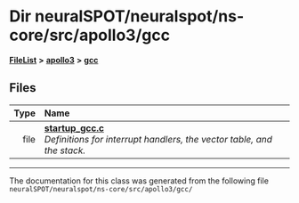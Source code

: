 

# Dir neuralSPOT/neuralspot/ns-core/src/apollo3/gcc



[**FileList**](files.md) **>** [**apollo3**](dir_a053768382660fc89b462f90e05e629d.md) **>** [**gcc**](dir_483220f3e76391d493c1ca0ea7de535f.md)












## Files

| Type | Name |
| ---: | :--- |
| file | [**startup\_gcc.c**](apollo3_2gcc_2startup__gcc_8c.md) <br>_Definitions for interrupt handlers, the vector table, and the stack._  |



























































------------------------------
The documentation for this class was generated from the following file `neuralSPOT/neuralspot/ns-core/src/apollo3/gcc/`


